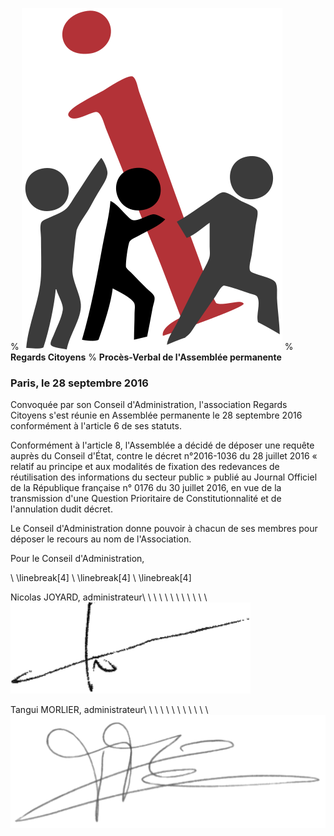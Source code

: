 % ![](images/logo.png "")
% **Regards Citoyens**
% **Procès-Verbal de l'Assemblée permanente**

### Paris, le 28 septembre 2016

Convoquée par son Conseil d'Administration, l'association Regards Citoyens s'est réunie en Assemblée permanente le 28 septembre 2016 conformément à l'article 6 de ses statuts.

Conformément à l'article 8, l'Assemblée a décidé de déposer une requête auprès du Conseil d'État, contre le décret n°2016-1036 du 28 juillet 2016 « relatif au principe et aux modalités de fixation des redevances de réutilisation des informations du secteur public » publié au Journal Officiel de la République française n° 0176 du 30 juillet 2016, en vue de la transmission d'une Question Prioritaire de Constitutionnalité et de l'annulation dudit décret.

Le Conseil d'Administration donne pouvoir à chacun de ses membres pour déposer le recours au nom de l'Association.

Pour le Conseil d'Administration,

\ \linebreak[4]
\ \linebreak[4]
\ \linebreak[4]

Nicolas JOYARD, administrateur\ \ \ \ \ \ \ \ \ \ \ \ ![](images/signature-njoyard.png)

Tangui MORLIER, administrateur\ \ \ \ \ \ \ \ \ \ \ \  ![](images/signature-teymour.png)
